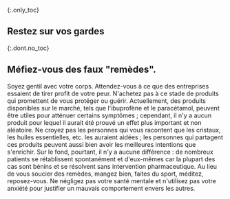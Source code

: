 {:.only_toc}
## Restez sur vos gardes

{:.dont.no_toc}
## Méfiez-vous des faux "remèdes".

Soyez gentil avec votre corps. Attendez-vous à ce que des entreprises essaient de tirer profit de votre peur. N'achetez pas à ce stade de produits qui promettent de vous protéger ou guérir. Actuellement, des produits disponibles sur le marché, tels que l'ibuprofène et le paracétamol, peuvent être utiles pour atténuer certains symptômes ; cependant, il n'y a aucun produit pour lequel il aurait été prouvé un effet plus important et non aléatoire. Ne croyez pas les personnes qui vous racontent que les cristaux, les huiles essentielles, etc. les auraient aidées ; les personnes qui partagent ces produits peuvent aussi bien avoir les meilleures intentions que s'enrichir. Sur le fond, pourtant, il n'y a aucune différence : de nombreux patients se rétablissent spontanément et d'eux-mêmes car la plupart des cas sont bénins et se résolvent sans intervention pharmaceutique. Au lieu de vous soucier des remèdes, mangez bien, faites du sport, méditez, reposez-vous. Ne négligez pas votre santé mentale et n'utilisez pas votre anxiété pour justifier un mauvais comportement envers les autres.
